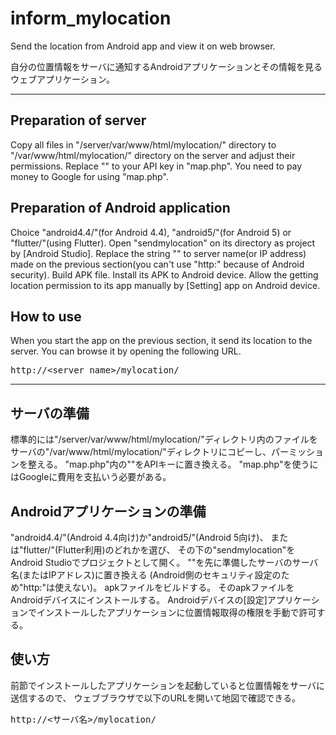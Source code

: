 # inform_mylocation
Send the location from Android app and view it on web browser.

自分の位置情報をサーバに通知するAndroidアプリケーションとその情報を見るウェブアプリケーション。

---

## Preparation of server
Copy all files in "/server/var/www/html/mylocation/" directory to "/var/www/html/mylocation/" directory on the server and adjust their permissions.
Replace "<Your API key>" to your API key in "map.php".
You need to pay money to Google for using "map.php".

## Preparation of Android application
Choice "android4.4/"(for Android 4.4), "android5/"(for Android 5)
or "flutter/"(using Flutter).
Open "sendmylocation" on its directory as project by [Android Studio].
Replace the string "<server name>" to server name(or IP address) made on the previous section(you can't use "http:" because of Android security).
Build APK file.
Install its APK to Android device.
Allow the getting location permission to its app manually by [Setting] app on Android device.

## How to use
When you start the app on the previous section, it send its location to the server.
You can browse it by opening the following URL.
<pre>
http://&lt;server name&gt;/mylocation/
</pre>

---

## サーバの準備
標準的には"/server/var/www/html/mylocation/"ディレクトリ内のファイルをサーバの"/var/www/html/mylocation/"ディレクトリにコピーし、パーミッションを整える。
"map.php"内の"<Your API key>"をAPIキーに置き換える。
"map.php"を使うにはGoogleに費用を支払いう必要がある。

## Androidアプリケーションの準備
"android4.4/"(Android 4.4向け)か"android5/"(Android 5向け)、
または"flutter/"(Flutter利用)のどれかを選び、
その下の"sendmylocation"をAndroid Studioでプロジェクトとして開く。
"<server name>"を先に準備したサーバのサーバ名(またはIPアドレス)に置き換える
(Android側のセキュリティ設定のため"http:"は使えない)。
apkファイルをビルドする。
そのapkファイルをAndroidデバイスにインストールする。
Androidデバイスの[設定]アプリケーションでインストールしたアプリケーションに位置情報取得の権限を手動で許可する。

## 使い方
前節でインストールしたアプリケーションを起動していると位置情報をサーバに送信するので、
ウェブブラウザで以下のURLを開いて地図で確認できる。
<pre>
http://&lt;サーバ名&gt;/mylocation/
</pre>
